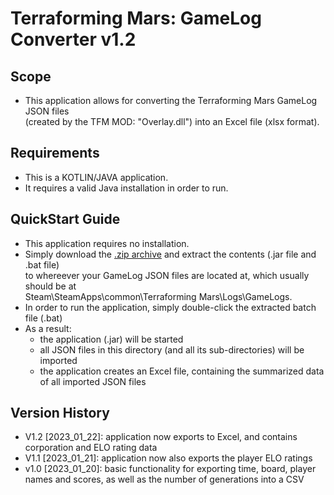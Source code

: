 # Terraforming Mars: GameLog Converter v1.2

## Scope
- This application allows for converting the Terraforming Mars GameLog JSON files  
(created by the TFM MOD: "Overlay.dll") into an Excel file (xlsx format).

## Requirements
- This is a KOTLIN/JAVA application.
- It requires a valid Java installation in order to run.

## QuickStart Guide
- This application requires no installation.
- Simply download the [.zip archive](https://github.com/kayteem/TfmGamelogConverter/blob/main/executable/TfmGamelogConverter%20v1.2.zip) and extract the contents (.jar file and .bat file)  
  to whereever your GameLog JSON files are located at, which usually should be at  
  Steam\SteamApps\common\Terraforming Mars\Logs\GameLogs.
- In order to run the application, simply double-click the extracted batch file (.bat)
- As a result:
  - the application (.jar) will be started
  - all JSON files in this directory (and all its sub-directories) will be imported
  - the application creates an Excel file, containing the summarized data of all imported JSON files

## Version History
- V1.2 [2023_01_22]: application now exports to Excel, and contains corporation and ELO rating data
- V1.1 [2023_01_21]: application now also exports the player ELO ratings
- v1.0 [2023_01_20]: basic functionality for exporting time, board, player names and scores, as well as the number of generations into a CSV
